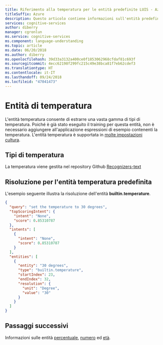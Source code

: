 ```yaml
---
title: Riferimento alla temperatura per le entità predefinite LUIS - Azure | Microsoft Docs
titleSuffix: Azure
description: Questo articolo contiene informazioni sull'entità predefinita temperatura in Language Understanding, ovvero LUIS.
services: cognitive-services
author: diberry
manager: cgronlun
ms.service: cognitive-services
ms.component: language-understanding
ms.topic: article
ms.date: 06/20/2018
ms.author: diberry
ms.openlocfilehash: 39d33a3132a400ce0f1853062968cfdaf81c693f
ms.sourcegitcommit: 4ecc62198f299fc215c49e38bca81f7eb62cdef3
ms.translationtype: HT
ms.contentlocale: it-IT
ms.lasthandoff: 09/24/2018
ms.locfileid: "47041473"
---
```

# <a name="temperature-entity"></a>Entità di temperatura
L'entità temperatura consente di estrarre una vasta gamma di tipi di temperatura. Poiché è già stato eseguito il training per questa entità, non è necessario aggiungere all'applicazione espressioni di esempio contenenti la temperatura. L'entità temperatura è supportata in [molte impostazioni cultura](luis-reference-prebuilt-entities.md). 

## <a name="types-of-temperature"></a>Tipi di temperatura
La temperatura viene gestita nel repository Github [Recognizers-text](https://github.com/Microsoft/Recognizers-Text/blob/master/Patterns/English/English-NumbersWithUnit.yaml#L819)

## <a name="resolution-for-prebuilt-temperature-entity"></a>Risoluzione per l'entità temperatura predefinita
L'esempio seguente illustra la risoluzione dell'entità **builtin.temperature**.

```JSON
{
  "query": "set the temperature to 30 degrees",
  "topScoringIntent": {
    "intent": "None",
    "score": 0.85310787
  },
  "intents": [
    {
      "intent": "None",
      "score": 0.85310787
    }
  ],
  "entities": [
    {
      "entity": "30 degrees",
      "type": "builtin.temperature",
      "startIndex": 23,
      "endIndex": 32,
      "resolution": {
        "unit": "Degree",
        "value": "30"
      }
    }
  ]
}
```

## <a name="next-steps"></a>Passaggi successivi

Informazioni sulle entità [percentuale](luis-reference-prebuilt-percentage.md), [numero](luis-reference-prebuilt-number.md) ed [età](luis-reference-prebuilt-age.md). 